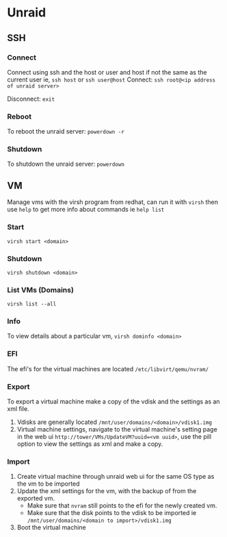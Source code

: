 # Unraid

## SSH
### Connect
Connect using ssh and the host or user and host if not the same as the current user ie, `ssh host` or `ssh user@host`
Connect: `ssh root@<ip address of unraid server>`  

Disconnect: `exit`  

### Reboot
To reboot the unraid server: `powerdown -r`  

### Shutdown
To shutdown the unraid server: `powerdown`  

## VM
Manage vms with the virsh program from redhat, can run it with `virsh` then use `help` to get more info about commands ie `help list`
### Start
`virsh start <domain>`

### Shutdown
`virsh shutdown <domain>`

### List VMs (Domains)
`virsh list --all`

### Info
To view details about a particular vm, `virsh dominfo <domain>`

### EFI
The efi's for the virtual machines are located `/etc/libvirt/qemu/nvram/`

### Export
To export a virtual machine make a copy of the vdisk and the settings as an xml file.
1. Vdisks are generally located `/mnt/user/domains/<domain>/vdisk1.img`
2. Virtual machine settings, navigate to the virtual machine's setting page in the web ui `http://tower/VMs/UpdateVM?uuid=<vm uuid>`, use the pill option to view the settings as xml and make a copy.

### Import
1. Create virtual machine through unraid web ui for the same OS type as the vm to be imported
2. Update the xml settings for the vm, with the backup of from the exported vm. 
    - Make sure that `nvram` still points to the efi for the newly created vm.
    - Make sure that the disk points to the vdisk to be imported ie `/mnt/user/domains/<domain to import>/vdisk1.img`
3. Boot the virtual machine